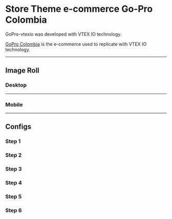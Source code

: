# Store Theme e-commerce Go-Pro Colombia

GoPro-vtexio was developed with VTEX IO technology.

[GoPro Colombia](https://goprocol.co) is the e-commerce used to replicate with VTEX IO technology.

---

## Image Roll

### Desktop

---

### Mobile

---

## Configs

### Step 1

### Step 2

### Step 3

### Step 4

### Step 5

### Step 6

